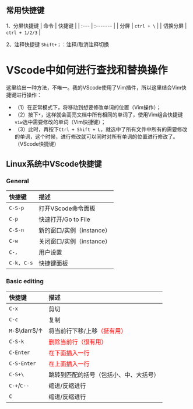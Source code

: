 ## 常用快捷键

1、分屏快捷键
| 命令 | 快捷键   |
| :--- | :------- |
| 分屏 | `ctrl + \` |
| 切换分屏 | `ctrl + 1/2/3` |

2、注释快捷键
`Shift+；`：注释/取消注释切换




# VScode中如何进行查找和替换操作
这里给出一种方法，不唯一。我的VScode使用了Vim插件，所以这里结合Vim快捷键进行操作：
- （1）在正常模式下，将移动到想要修改单词的位置（Vim操作）；
- （2）按下`*`，这样就会高亮文档中所有相同的单词了，使用Vim组合快捷键`viw`选中需要修改的单词（Vim快捷键）；
- （3）此时，再按下`Ctrl + Shift + L`，就选中了所有文件中所有的需要修改的单词，这个时候，进行修改就可以同时对所有单词的位置进行修改了。（VScode快捷键）

## Linux系统中VScode快捷键

### General

| 快捷键 | 描述 |
| :--- | :------- |
| `C-S-p` | 打开VScode命令面板 |
| `C-p` | 快速打开/Go to File |
| `C-S-n` | 新的窗口/实例（instance） |
| `C-w` | 关闭窗口/实例（instance） |
| `C-，` | 用户设置 |
| `C-k, C-s` | 快捷键面板 |

### Basic editing

| 快捷键 | 描述 |
| :--- | :------- |
| `C-x` | 剪切 |
| `C-c` | 复制 |
| `M-`$\darr$/$\uparrow$ | 将当前行下移/上移<font color="red">（挺有用）</font> |
| `C-S-k` | <font color="red">删除当前行（很有用）</font> |
| `C-Enter` | <font color="red">在下面插入一行</font> |
| `C-S-Enter` | <font color="red">在上面插入一行</font> |
| `C-S+\` | 跳转到匹配的括号（包括小、中、大括号） |
| `C-+`/`C--` | 缩进/反缩进行 |
| `C` | 缩进/反缩进行 |




